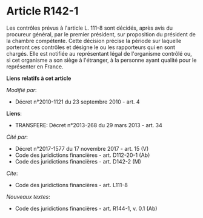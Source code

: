 # Article R142-1

Les contrôles prévus à l'article L. 111-8 sont décidés, après avis du procureur général, par le premier président, sur
proposition du président de la chambre compétente. Cette décision précise la période sur laquelle porteront ces contrôles et
désigne le ou les rapporteurs qui en sont chargés. Elle est notifiée au représentant légal de l'organisme contrôlé ou, si cet
organisme a son siège à l'étranger, à la personne ayant qualité pour le représenter en France.

**Liens relatifs à cet article**

_Modifié par_:

  - Décret n°2010-1121 du 23 septembre 2010 - art. 4

**Liens**:

  - TRANSFERE: Décret n°2013-268 du 29 mars 2013 - art. 34

_Cité par_:

  - Décret n°2017-1577 du 17 novembre 2017 - art. 15 (V)
  - Code des juridictions financières - art. D112-20-1 (Ab)
  - Code des juridictions financières - art. D142-2 (M)

_Cite_:

  - Code des juridictions financières - art. L111-8

_Nouveaux textes_:

  - Code des juridictions financières - art. R144-1, v. 0.1 (Ab)
